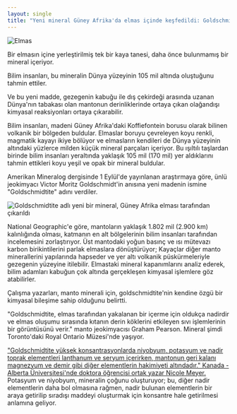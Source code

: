 ```yaml
---
layout: single
title: "Yeni mineral Güney Afrika'da elmas içinde keşfedildi: Goldschmidtite"
---
```

![Elmas](https://images.pexels.com/photos/68740/diamond-gem-cubic-zirconia-jewel-68740.jpeg?auto=compress&cs=tinysrgb&dpr=2&h=750&w=1260)

Bir elmasın içine yerleştirilmiş tek bir kaya tanesi, daha önce bulunmamış bir mineral içeriyor.

Bilim insanları, bu mineralin Dünya yüzeyinin 105 mil altında oluştuğunu tahmin ettiler.

Ve bu yeni madde, gezegenin kabuğu ile dış çekirdeği arasında uzanan Dünya'nın tabakası olan mantonun derinliklerinde ortaya çıkan olağandışı kimyasal reaksiyonları ortaya çıkarabilir.

Bilim insanları, madeni Güney Afrika'daki Koffiefontein borusu olarak bilinen volkanik bir bölgeden buldular. Elmaslar boruyu çevreleyen koyu renkli, magmatik kayayı ikiye bölüyor ve elmasların kendileri de Dünya yüzeyinin altındaki yüzlerce milden küçük mineral parçaları içeriyor. Bu ışıltılı taşlardan birinde bilim insanları yeraltında yaklaşık 105 mil (170 mil) yer aldıklarını tahmin ettikleri koyu yeşil ve opak bir mineral buldular.

Amerikan Mineralog dergisinde 1 Eylül'de yayınlanan araştırmaya göre, ünlü jeokimyacı Victor Moritz Goldschmidt'in anısına yeni madenin ismine "Goldschmidtite" adını verdiler.

![Goldschmidtite adlı yeni bir mineral, Güney Afrika elması tarafından çıkarıldı](https://cdn.mos.cms.futurecdn.net/agXh93D7GtDJtkeKPGG25h-650-80.png)

National Geographic'e göre, mantoların yaklaşık 1.802 mil (2.900 km) kalınlığında olması, katmanın en alt bölgelerinin bilim insanları tarafından incelemesini zorlaştırıyor. Üst mantodaki yoğun basınç ve ısı mütevazı karbon birikintilerini parlak elmaslara dönüştürüyor; Kayaçlar diğer manto minerallerini yapılarında hapseder ve yer altı volkanik püskürmeleriyle gezegenin yüzeyine itilebilir. Elmastaki mineral kapanımlarını analiz ederek, bilim adamları kabuğun çok altında gerçekleşen kimyasal işlemlere göz atabilirler.

Çalışma yazarları, manto minerali için, goldschmidtite'nin kendine özgü bir kimyasal bileşime sahip olduğunu belirtti.

"Goldschmidtite, elmas tarafından yakalanan bir içerme için oldukça nadirdir ve elmas oluşumu sırasında kıtanın derin köklerini etkileyen sıvı işlemlerinin bir görüntüsünü verir." manto jeokimyacısı Graham Pearson. Mineral şimdi Toronto'daki Royal Ontario Müzesi'nde yaşıyor.

["Goldschmidtite yüksek konsantrasyonlarda niyobyum, potasyum ve nadir toprak elementleri lanthanum ve seryum içerirken, mantonun geri kalanı magnezyum ve demir gibi diğer elementlerin hakimiyeti altındadır." Kanada - Alberta Üniversitesi'nde doktora öğrencisi ortak yazar Nicole Meyer.](https://www.ualberta.ca/science/science-news/2019/september/new-mineral-discovery) Potasyum ve niyobyum, mineralin çoğunu oluşturuyor; bu, diğer nadir elementlerin daha bol olmasına rağmen, nadir bulunan elementlerin bir araya getirilip sıradışı maddeyi oluşturmak için konsantre hale getirilmesi anlamına geliyor.
